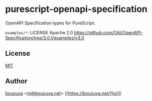 # purescript-openapi-specification

OpenAPI Specification types for PureScript.

`examples/*`: LICENSE Apache 2.0 https://github.com/OAI/OpenAPI-Specification/tree/3.0.1/examples/v3.0

## License

[MIT](LICENSE)

## Author

[bouzuya][user] &lt;[m@bouzuya.net][email]&gt; ([https://bouzuya.net/][url])

[user]: https://github.com/bouzuya
[email]: mailto:m@bouzuya.net
[url]: https://bouzuya.net/
